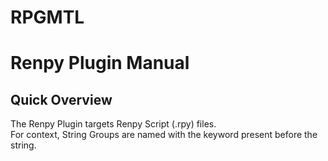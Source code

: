 # RPGMTL  
  
# Renpy Plugin Manual  
  
## Quick Overview  
  
The Renpy Plugin targets Renpy Script (.rpy) files.  
For context, String Groups are named with the keyword present before the string.  